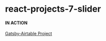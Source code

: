 
# react-projects-7-slider

#### IN ACTION

[Gatsby-Airtable Project](https://gatsby-airtable-design-project.netlify.app/)
